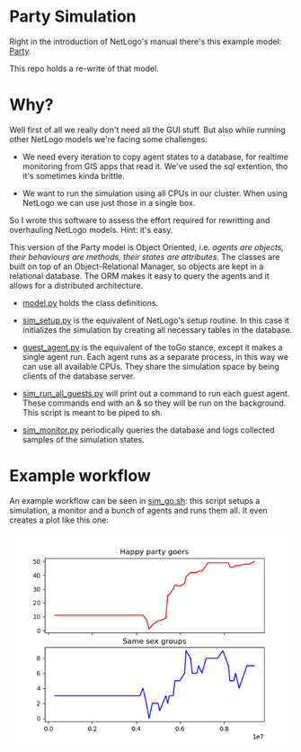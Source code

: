 # Party Simulation

Right in the introduction of NetLogo's manual there's this example
model: [Party](http://ccl.northwestern.edu/netlogo/docs/sample.html).

This repo holds a re-write of that model.

# Why?

Well first of all we really don't need all the GUI stuff. But also
while running other NetLogo models we're facing some challenges:

- We need every iteration to copy agent states to a database, for
  realtime monitoring from GIS apps that read it. We've used the sql
  extention, tho it's sometimes kinda brittle.

- We want to run the simulation using all CPUs in our cluster. When
  using NetLogo we can use just those in a single box.

So I wrote this software to assess the effort required for rewritting
and overhauling NetLogo models. Hint: it's easy.

This version of the Party model is Object Oriented, i.e. *agents are
objects, their behaviours are methods, their states are
attributes*. The classes are built on top of an Object-Relational
Manager, so objects are kept in a relational database. The ORM makes
it easy to query the agents and it allows for a distributed
architecture.

 - [model.py](model.py) holds the class definitions.

 - [sim_setup.py](sim_setup.py) is the equivalent of NetLogo's setup
   routine. In this case it initializes the simulation by creating all
   necessary tables in the database.

 - [guest_agent.py](guest_agent.py) is the equivalent of the toGo stance,
   except it makes a single agent run. Each agent runs as a separate
   process, in this way we can use all available CPUs. They share the
   simulation space by being clients of the database server.

 - [sim_run_all_guests.py](sim_run_all_guests.py) will print out a
   command to run each guest agent. These commands end with an & so they
   will be run on the background. This script is meant to be piped to sh.

 - [sim_monitor.py](sim_monitor.py) periodically queries the database and
   logs collected samples of the simulation states.

# Example workflow

An example workflow can be seen in [sim_go.sh](sim_go.sh): this script setups a
simulation, a monitor and a bunch of agents and runs them all. It even
creates a plot like this one:

![a plot](run.png)
